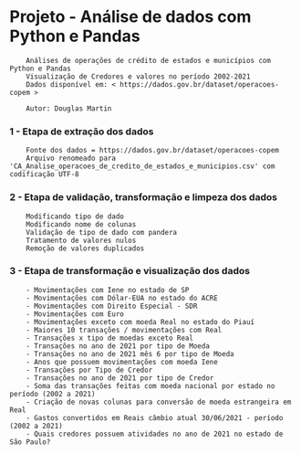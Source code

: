 # Projeto - Análise de dados com Python e Pandas 

        Análises de operações de crédito de estados e municípios com Python e Pandas
        Visualização de Credores e valores no período 2002-2021
        Dados disponível em: < https://dados.gov.br/dataset/operacoes-copem >

        Autor: Douglas Martin


### 1 - Etapa de extração dos dados

        Fonte dos dados = https://dados.gov.br/dataset/operacoes-copem
        Arquivo renomeado para 'CA_Analise_operacoes_de_credito_de_estados_e_municipios.csv' com codificação UTF-8


### 2 - Etapa de validação, transformação e limpeza dos dados
        
        Modificando tipo de dado
        Modificando nome de colunas
        Validação de tipo de dado com pandera
        Tratamento de valores nulos
        Remoção de valores duplicados


### 3 - Etapa de transformação e visualização dos dados

        - Movimentações com Iene no estado de SP
        - Movimentações com Dólar-EUA no estado do ACRE
        - Movimentações com Direito Especial - SDR
        - Movimentações com Euro
        - Movimentações exceto com moeda Real no estado do Piauí
        - Maiores 10 transações / movimentações com Real
        - Transações x tipo de moedas exceto Real
        - Transações no ano de 2021 por tipo de Moeda
        - Transações no ano de 2021 mês 6 por tipo de Moeda
        - Anos que possuem movimentações com moeda Iene
        - Transações por Tipo de Credor
        - Transações no ano de 2021 por tipo de Credor
        - Soma das transações feitas com moeda nacional por estado no período (2002 a 2021)
        - Criação de novas colunas para conversão de moeda estrangeira em Real
        - Gastos convertidos em Reais câmbio atual 30/06/2021 - período (2002 a 2021)
        - Quais credores possuem atividades no ano de 2021 no estado de São Paulo?
